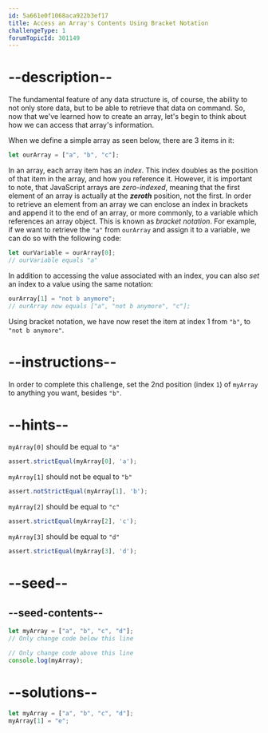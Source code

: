 ```yaml
---
id: 5a661e0f1068aca922b3ef17
title: Access an Array's Contents Using Bracket Notation
challengeType: 1
forumTopicId: 301149
---
```


# --description--

The fundamental feature of any data structure is, of course, the ability to not only store data, but to be able to retrieve that data on command. So, now that we've learned how to create an array, let's begin to think about how we can access that array's information.

When we define a simple array as seen below, there are 3 items in it:

```js
let ourArray = ["a", "b", "c"];
```

In an array, each array item has an <dfn>index</dfn>. This index doubles as the position of that item in the array, and how you reference it. However, it is important to note, that JavaScript arrays are <dfn>zero-indexed</dfn>, meaning that the first element of an array is actually at the ***zeroth*** position, not the first. In order to retrieve an element from an array we can enclose an index in brackets and append it to the end of an array, or more commonly, to a variable which references an array object. This is known as <dfn>bracket notation</dfn>. For example, if we want to retrieve the `"a"` from `ourArray` and assign it to a variable, we can do so with the following code:

```js
let ourVariable = ourArray[0];
// ourVariable equals "a"
```

In addition to accessing the value associated with an index, you can also *set* an index to a value using the same notation:

```js
ourArray[1] = "not b anymore";
// ourArray now equals ["a", "not b anymore", "c"];
```

Using bracket notation, we have now reset the item at index 1 from `"b"`, to `"not b anymore"`.

# --instructions--

In order to complete this challenge, set the 2nd position (index `1`) of `myArray` to anything you want, besides `"b"`.

# --hints--

`myArray[0]` should be equal to `"a"`

```js
assert.strictEqual(myArray[0], 'a');
```

`myArray[1]` should not be equal to `"b"`

```js
assert.notStrictEqual(myArray[1], 'b');
```

`myArray[2]` should be equal to `"c"`

```js
assert.strictEqual(myArray[2], 'c');
```

`myArray[3]` should be equal to `"d"`

```js
assert.strictEqual(myArray[3], 'd');
```

# --seed--

## --seed-contents--

```js
let myArray = ["a", "b", "c", "d"];
// Only change code below this line

// Only change code above this line
console.log(myArray);
```

# --solutions--

```js
let myArray = ["a", "b", "c", "d"];
myArray[1] = "e";
```